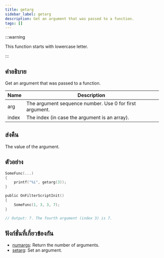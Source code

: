 ```yaml
---
title: getarg
sidebar_label: getarg
description: Get an argument that was passed to a function.
tags: []
---
```


:::warning

This function starts with lowercase letter.

:::

## คำอธิบาย

Get an argument that was passed to a function.

| Name  | Description                                             |
| ----- | ------------------------------------------------------- |
| arg   | The argument sequence number. Use 0 for first argument. |
| index | The index (in case the argument is an array).           |

## ส่งคืน

The value of the argument.

## ตัวอย่าง

```c
SomeFunc(...)
{
    printf("%i", getarg(3));
}

public OnFilterScriptInit()
{
    SomeFunc(1, 3, 3, 7);
}

// Output: 7. The fourth argument (index 3) is 7.
```

## ฟังก์ชั่นที่เกี่ยวข้องกัน

- [numargs](numargs): Return the number of arguments.
- [setarg](setarg): Set an argument.
